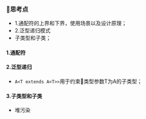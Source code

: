 ### 思考点
+ 1.通配符的上界和下界，使用场景以及设计原理；
+ 2.泛型递归模式
+ 子类型和子类；

#### 1.通配符
#### 2.泛型递归
+ `A<T extends A<T>>`用于约束类型参数T为A的子类型；
#### 3.子类型和子类
+ 堆污染
